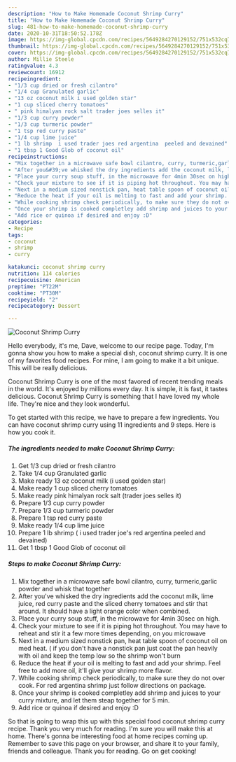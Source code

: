 ```yaml
---
description: "How to Make Homemade Coconut Shrimp Curry"
title: "How to Make Homemade Coconut Shrimp Curry"
slug: 481-how-to-make-homemade-coconut-shrimp-curry
date: 2020-10-31T18:50:52.178Z
image: https://img-global.cpcdn.com/recipes/5649284270129152/751x532cq70/coconut-shrimp-curry-recipe-main-photo.jpg
thumbnail: https://img-global.cpcdn.com/recipes/5649284270129152/751x532cq70/coconut-shrimp-curry-recipe-main-photo.jpg
cover: https://img-global.cpcdn.com/recipes/5649284270129152/751x532cq70/coconut-shrimp-curry-recipe-main-photo.jpg
author: Millie Steele
ratingvalue: 4.3
reviewcount: 16912
recipeingredient:
- "1/3 cup dried or fresh cilantro"
- "1/4 cup Granulated garlic"
- "13 oz coconut milk i used golden star"
- "1 cup sliced cherry tomatoes"
- " pink himalyan rock salt trader joes selles it"
- "1/3 cup curry powder"
- "1/3 cup turmeric powder"
- "1 tsp red curry paste"
- "1/4 cup lime juice"
- "1 lb shrimp  i used trader joes red argentina  peeled and devained"
- "1 tbsp 1 Good Glob of coconut oil"
recipeinstructions:
- "Mix together in a microwave safe bowl cilantro, curry, turmeric,garlic powder and whisk that together"
- "After you&#39;ve whisked the dry ingredients add the coconut milk, lime juice, red curry paste and the sliced cherry tomatoes and stir that around. It should have a light orange color when combined."
- "Place your curry soup stuff, in the microwave for 4min 30sec on high."
- "Check your mixture to see if it is piping hot throughout. You may have to reheat and stir it a few more times depending, on you microwave"
- "Next in a medium sized nonstick pan, heat table spoon of coconut oil on med heat. ( if you don&#39;t have a nonstick pan just coat the pan heavily with oil and keep the temp low so the shrimp won&#39;t burn"
- "Reduce the heat if your oil is melting to fast and add your shrimp. Feel free to add more oil, it&#39;ll give your shrimp more flavor."
- "While cooking shrimp check periodically, to make sure they do not over cook. For red argentina shrimp just follow directions on package."
- "Once your shrimp is cooked completley add shrimp and juices to your curry mixture, and let them steap together for 5 min."
- "Add rice or quinoa if desired and enjoy :D"
categories:
- Recipe
tags:
- coconut
- shrimp
- curry

katakunci: coconut shrimp curry 
nutrition: 114 calories
recipecuisine: American
preptime: "PT22M"
cooktime: "PT30M"
recipeyield: "2"
recipecategory: Dessert

---
```



![Coconut Shrimp Curry](https://img-global.cpcdn.com/recipes/5649284270129152/751x532cq70/coconut-shrimp-curry-recipe-main-photo.jpg)

Hello everybody, it's me, Dave, welcome to our recipe page. Today, I'm gonna show you how to make a special dish, coconut shrimp curry. It is one of my favorites food recipes. For mine, I am going to make it a bit unique. This will be really delicious.

Coconut Shrimp Curry is one of the most favored of recent trending meals in the world. It's enjoyed by millions every day. It is simple, it is fast, it tastes delicious. Coconut Shrimp Curry is something that I have loved my whole life. They're nice and they look wonderful.




To get started with this recipe, we have to prepare a few ingredients. You can have coconut shrimp curry using 11 ingredients and 9 steps. Here is how you cook it.

<!--inarticleads1-->

##### The ingredients needed to make Coconut Shrimp Curry:

1. Get 1/3 cup dried or fresh cilantro
1. Take 1/4 cup Granulated garlic
1. Make ready 13 oz coconut milk (i used golden star)
1. Make ready 1 cup sliced cherry tomatoes
1. Make ready  pink himalyan rock salt (trader joes selles it)
1. Prepare 1/3 cup curry powder
1. Prepare 1/3 cup turmeric powder
1. Prepare 1 tsp red curry paste
1. Make ready 1/4 cup lime juice
1. Prepare 1 lb shrimp ( i used trader joe&#39;s red argentina  peeled and devained)
1. Get 1 tbsp 1 Good Glob of coconut oil




<!--inarticleads2-->

##### Steps to make Coconut Shrimp Curry:

1. Mix together in a microwave safe bowl cilantro, curry, turmeric,garlic powder and whisk that together
1. After you&#39;ve whisked the dry ingredients add the coconut milk, lime juice, red curry paste and the sliced cherry tomatoes and stir that around. It should have a light orange color when combined.
1. Place your curry soup stuff, in the microwave for 4min 30sec on high.
1. Check your mixture to see if it is piping hot throughout. You may have to reheat and stir it a few more times depending, on you microwave
1. Next in a medium sized nonstick pan, heat table spoon of coconut oil on med heat. ( if you don&#39;t have a nonstick pan just coat the pan heavily with oil and keep the temp low so the shrimp won&#39;t burn
1. Reduce the heat if your oil is melting to fast and add your shrimp. Feel free to add more oil, it&#39;ll give your shrimp more flavor.
1. While cooking shrimp check periodically, to make sure they do not over cook. For red argentina shrimp just follow directions on package.
1. Once your shrimp is cooked completley add shrimp and juices to your curry mixture, and let them steap together for 5 min.
1. Add rice or quinoa if desired and enjoy :D




So that is going to wrap this up with this special food coconut shrimp curry recipe. Thank you very much for reading. I'm sure you will make this at home. There's gonna be interesting food at home recipes coming up. Remember to save this page on your browser, and share it to your family, friends and colleague. Thank you for reading. Go on get cooking!
